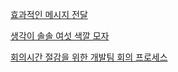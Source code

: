 
[효과적인 메시지 전달](http://yunsunghan.tistory.com/365 "http://yunsunghan.tistory.com/365")

[생각이 솔솔 여섯 색깔 모자](http://yunsunghan.tistory.com/377 "http://yunsunghan.tistory.com/377")

[회의시간 절감을 위한 개발팀 회의 프로세스](http://younghoe.info/951 "http://younghoe.info/951")

